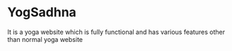 # YogSadhna
It is a yoga website which is fully functional and has various features other than normal yoga website 

